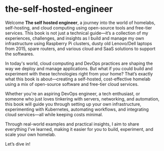 # the-self-hosted-engineer

Welcome **The self hosted engineer**, a journey into the world of homelabs, self-hosting, and cloud computing using open-source tools and free-tier services.
This book is not just a technical guide—it’s a collection of my experiences, challenges, and insights as I build and manage my own infrastructure using Raspberry Pi clusters, dusty old Lenovo/Dell laptops from 2015, spare routers, and various cloud and SaaS solutions to support the softwares.

In today's world, cloud computing and DevOps practices are shaping the way we deploy and manage applications. But what if you could build and experiment with these technologies right from your home? 
That’s exactly what this book is about—creating a self-hosted, cost-effective homelab using a mix of open-source software and free-tier cloud services.

Whether you're an aspiring DevOps engineer, a tech enthusiast, or someone who just loves tinkering with servers, networking, and automation, this book will guide you through setting up your own infrastructure, experimenting with Kubernetes, automating workflows, and integrating cloud services—all while keeping costs minimal.

Through real-world examples and practical insights, I aim to share everything I’ve learned, making it easier for you to build, experiment, and scale your own homelab.

Let’s dive in!